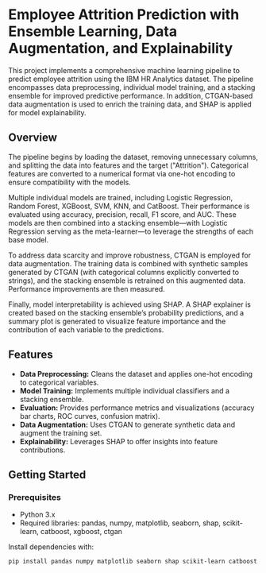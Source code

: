 # Employee Attrition Prediction with Ensemble Learning, Data Augmentation, and Explainability

This project implements a comprehensive machine learning pipeline to predict employee attrition using the IBM HR Analytics dataset. The pipeline encompasses data preprocessing, individual model training, and a stacking ensemble for improved predictive performance. In addition, CTGAN-based data augmentation is used to enrich the training data, and SHAP is applied for model explainability.

## Overview

The pipeline begins by loading the dataset, removing unnecessary columns, and splitting the data into features and the target ("Attrition"). Categorical features are converted to a numerical format via one-hot encoding to ensure compatibility with the models.

Multiple individual models are trained, including Logistic Regression, Random Forest, XGBoost, SVM, KNN, and CatBoost. Their performance is evaluated using accuracy, precision, recall, F1 score, and AUC. These models are then combined into a stacking ensemble—with Logistic Regression serving as the meta-learner—to leverage the strengths of each base model.

To address data scarcity and improve robustness, CTGAN is employed for data augmentation. The training data is combined with synthetic samples generated by CTGAN (with categorical columns explicitly converted to strings), and the stacking ensemble is retrained on this augmented data. Performance improvements are then measured.

Finally, model interpretability is achieved using SHAP. A SHAP explainer is created based on the stacking ensemble’s probability predictions, and a summary plot is generated to visualize feature importance and the contribution of each variable to the predictions.

## Features

- **Data Preprocessing:** Cleans the dataset and applies one-hot encoding to categorical variables.
- **Model Training:** Implements multiple individual classifiers and a stacking ensemble.
- **Evaluation:** Provides performance metrics and visualizations (accuracy bar charts, ROC curves, confusion matrix).
- **Data Augmentation:** Uses CTGAN to generate synthetic data and augment the training set.
- **Explainability:** Leverages SHAP to offer insights into feature contributions.

## Getting Started

### Prerequisites

- Python 3.x  
- Required libraries: pandas, numpy, matplotlib, seaborn, shap, scikit-learn, catboost, xgboost, ctgan

Install dependencies with:
```bash
pip install pandas numpy matplotlib seaborn shap scikit-learn catboost xgboost ctgan




